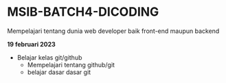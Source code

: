# MSIB-BATCH4-DICODING
Mempelajari tentang dunia web developer baik front-end maupun backend

**19 februari 2023**  
- Belajar kelas git/github
  * Mempelajari tentang github/git
  * belajar dasar dasar git
